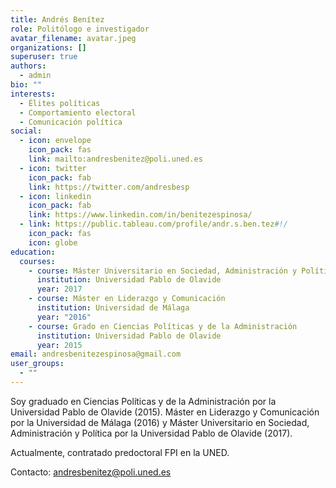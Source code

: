 ```yaml
---
title: Andrés Benítez
role: Politólogo e investigador
avatar_filename: avatar.jpeg
organizations: []
superuser: true
authors:
  - admin
bio: ""
interests:
  - Élites políticas
  - Comportamiento electoral
  - Comunicación política
social:
  - icon: envelope
    icon_pack: fas
    link: mailto:andresbenitez@poli.uned.es
  - icon: twitter
    icon_pack: fab
    link: https://twitter.com/andresbesp
  - icon: linkedin
    icon_pack: fab
    link: https://www.linkedin.com/in/benitezespinosa/
  - link: https://public.tableau.com/profile/andr.s.ben.tez#!/
    icon_pack: fas
    icon: globe
education:
  courses:
    - course: Máster Universitario en Sociedad, Administración y Política
      institution: Universidad Pablo de Olavide
      year: 2017
    - course: Máster en Liderazgo y Comunicación
      institution: Universidad de Málaga
      year: "2016"
    - course: Grado en Ciencias Políticas y de la Administración
      institution: Universidad Pablo de Olavide
      year: 2015
email: andresbenitezespinosa@gmail.com
user_groups:
  - ""
---
```

Soy graduado en Ciencias Políticas y de la Administración por la Universidad Pablo de Olavide (2015). Máster en Liderazgo y Comunicación por la Universidad de Málaga (2016) y Máster Universitario en Sociedad, Administración y Política por la Universidad Pablo de Olavide (2017). 

Actualmente, contratado predoctoral FPI en la UNED.

Contacto: andresbenitez@poli.uned.es
